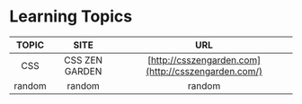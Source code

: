 
# Learning Topics

TOPIC |SITE            |URL
:---: |:---:           |:---:
 CSS  | CSS ZEN GARDEN | [http://csszengarden.com](http://csszengarden.com/)
random|random          |random
